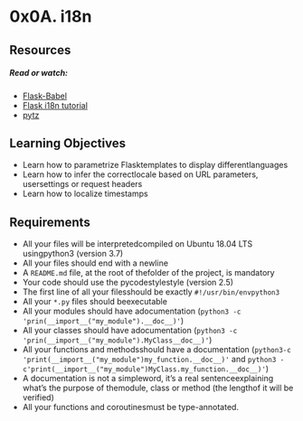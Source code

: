 0x0A. i18n
===
Resources
---
##### Read or watch:

- [Flask-Babel](https://flask-babel.tkte.ch/)
- [Flask i18n tutorial](https://blog.miguelgrinberg.com/post/the-flask-mega-tutorial-part-xiii-i18n-and-l10n)
- [pytz](http://pytz.sourceforge.net/)

## Learning Objectives

- Learn how to parametrize Flasktemplates to display differentlanguages
- Learn how to infer the correctlocale based on URL parameters, usersettings or request headers
- Learn how to localize timestamps

## Requirements
- All your files will be interpretedcompiled on Ubuntu 18.04 LTS usingpython3 (version 3.7)
- All your files should end with a newline
- A ```README.md``` file, at the root of thefolder of the project, is mandatory
- Your code should use the pycodestylestyle (version 2.5)
- The first line of all your filesshould be exactly ```#!/usr/bin/envpython3```
- All your ```*.py``` files should beexecutable
- All your modules should have adocumentation (```python3 -c 'prin(__import__("my_module").__doc__)'```)
- All your classes should have adocumentation (```python3 -c 'prin(__import__("my_module").MyClass__doc__)'```)
- All your functions and methodsshould have a documentation (```python3-c 'print(__import__("my_module")my_function.__doc__)'``` and ```python3 -c'print(__import__("my_module")MyClass.my_function.__doc__)'```)
- A documentation is not a simpleword, it’s a real sentenceexplaining what’s the purpose of themodule, class or method (the lengthof it will be verified)
- All your functions and coroutinesmust be type-annotated.
